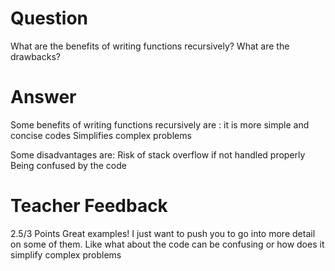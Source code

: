 # Question

What are the benefits of writing functions recursively? What are the drawbacks?

# Answer
  Some benefits of writing functions recursively are :
    it is more simple and concise codes 
    Simplifies complex problems

  Some disadvantages are: 
    Risk of stack overflow if not handled properly
    Being confused by the code

# Teacher Feedback

2.5/3 Points
Great examples! 
I just want to push you to go into more detail on some of them. 
Like what about the code can be confusing or how does it simplify complex problems